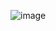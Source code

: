 ![image](https://github.com/Mansoor-Zafar/Coding_Bat_Java/assets/145301137/25fce7cc-5a3d-454a-aa35-08510df825ab)

